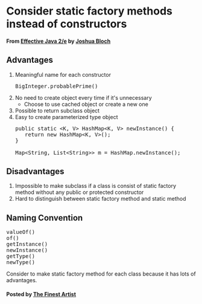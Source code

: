 # Consider static factory methods instead of constructors

#### From <u>[Effective Java 2/e](https://books.google.co.kr/books/about/Effective_Java.html?id=ka2VUBqHiWkC&hl=en)</u> by <u>[Joshua Bloch](https://en.wikipedia.org/wiki/Joshua_Bloch)</u>

## Advantages
1. Meaningful name for each constructor
   <pre class="prettyprint">
   BigInteger.probablePrime()
   </pre>
2. No need to create object every time if it's unnecessary
   * Choose to use cached object or create a new one
3. Possible to return subclass object
4. Easy to create parameterized type object
   <pre class="prettyprint">
   public static &lt;K, V&gt; HashMap&lt;K, V&gt; newInstance() {
      return new HashMap&lt;K, V&gt;();
   }

   Map&lt;String, List&lt;String&gt;&gt; m = HashMap.newInstance();
   </pre>

## Disadvantages
1. Impossible to make subclass if a class is consist of static factory method without any public or protected constructor
2. Hard to distinguish between static factory method and static method

## Naming Convention
<pre class="prettyprint">
valueOf()
of()
getInstance()
newInstance()
getType()
newType()
</pre>

Consider to make static factory method for each class because it has lots of advantages.

#### Posted by <u>[The Finest Artist](http://thefinestartist.com)</u>
